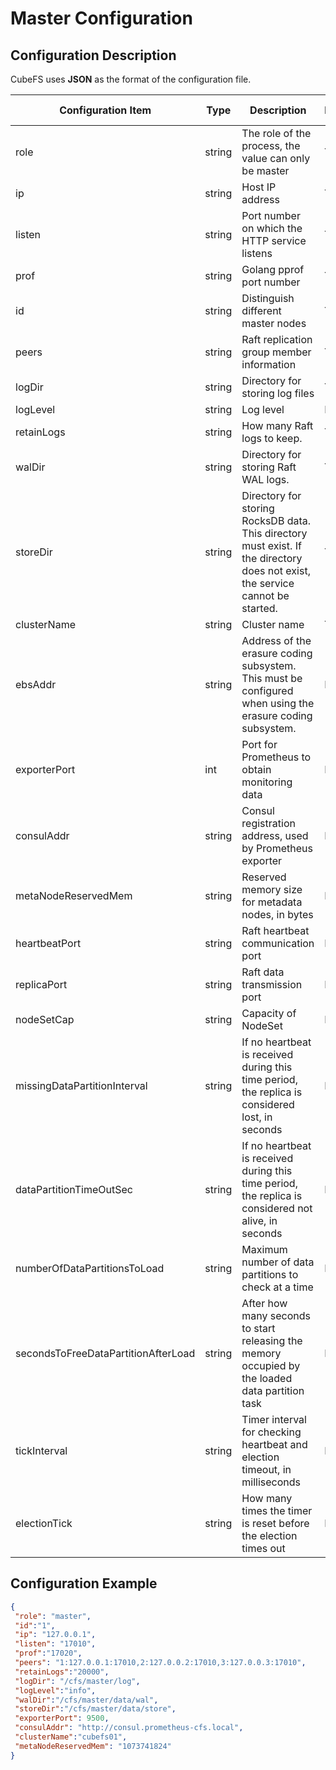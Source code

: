 # Master Configuration
## Configuration Description

CubeFS uses **JSON** as the format of the configuration file.

| Configuration Item                  | Type   | Description                                                                                                                    | Required | Default Value |
|-------------------------------------|--------|--------------------------------------------------------------------------------------------------------------------------------|----------|---------------|
| role                                | string | The role of the process, the value can only be master                                                                          | Yes      |               |
| ip                                  | string | Host IP address                                                                                                                | Yes      |               |
| listen                              | string | Port number on which the HTTP service listens                                                                                  | Yes      |               |
| prof                                | string | Golang pprof port number                                                                                                       | Yes      |               |
| id                                  | string | Distinguish different master nodes                                                                                             | Yes      |               |
| peers                               | string | Raft replication group member information                                                                                      | Yes      |               |
| logDir                              | string | Directory for storing log files                                                                                                | Yes      |               |
| logLevel                            | string | Log level                                                                                                                      | No       | error         |
| retainLogs                          | string | How many Raft logs to keep.                                                                                                    | Yes      |               |
| walDir                              | string | Directory for storing Raft WAL logs.                                                                                           | Yes      |               |
| storeDir                            | string | Directory for storing RocksDB data. This directory must exist. If the directory does not exist, the service cannot be started. | Yes      |               |
| clusterName                         | string | Cluster name                                                                                                                   | Yes      |               |
| ebsAddr                             | string | Address of the erasure coding subsystem. This must be configured when using the erasure coding subsystem.                      | No       |               |
| exporterPort                        | int    | Port for Prometheus to obtain monitoring data                                                                                  | No       |               |
| consulAddr                          | string | Consul registration address, used by Prometheus exporter                                                                       | No       |               |
| metaNodeReservedMem                 | string | Reserved memory size for metadata nodes, in bytes                                                                              | No       | 1073741824    |
| heartbeatPort                       | string | Raft heartbeat communication port                                                                                              | No       | 5901          |
| replicaPort                         | string | Raft data transmission port                                                                                                    | No       | 5902          |
| nodeSetCap                          | string | Capacity of NodeSet                                                                                                            | No       | 18            |
| missingDataPartitionInterval        | string | If no heartbeat is received during this time period, the replica is considered lost, in seconds                                | No       | 24h           |
| dataPartitionTimeOutSec             | string | If no heartbeat is received during this time period, the replica is considered not alive, in seconds                           | No       | 10min         |
| numberOfDataPartitionsToLoad        | string | Maximum number of data partitions to check at a time                                                                           | No       | 40            |
| secondsToFreeDataPartitionAfterLoad | string | After how many seconds to start releasing the memory occupied by the loaded data partition task                                | No       | 300           |
| tickInterval                        | string | Timer interval for checking heartbeat and election timeout, in milliseconds                                                    | No       | 500           |
| electionTick                        | string | How many times the timer is reset before the election times out                                                                | No       | 5             |

## Configuration Example

``` json
{
 "role": "master",
 "id":"1",
 "ip": "127.0.0.1",
 "listen": "17010",
 "prof":"17020",
 "peers": "1:127.0.0.1:17010,2:127.0.0.2:17010,3:127.0.0.3:17010",
 "retainLogs":"20000",
 "logDir": "/cfs/master/log",
 "logLevel":"info",
 "walDir":"/cfs/master/data/wal",
 "storeDir":"/cfs/master/data/store",
 "exporterPort": 9500,
 "consulAddr": "http://consul.prometheus-cfs.local",
 "clusterName":"cubefs01",
 "metaNodeReservedMem": "1073741824"
}
```